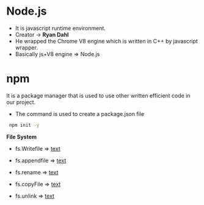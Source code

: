 # Node.js 
* It is javascript runtime environment.
* Creator -> **Ryan Dahl**
* He wrapped the Chrome V8 engine which is written in C++ by javascript wrapper.
* Basically js+V8 engine => Node.js

# npm 
 It is a package manager that is used to use other written efficient code in our project.

* The command is used to create a package.json file 
```` bash
 npm init -y
````

**File System**

* fs.Writefile => [text](https://nodejs.org/docs/latest/api/fs.html#fswritefilefile-data-options-callback)

* fs.appendfile => [text](https://nodejs.org/docs/latest/api/fs.html#fsappendfilepath-data-options-callback)

* fs.rename => [text](https://nodejs.org/docs/latest/api/fs.html#fsrenameoldpath-newpath-callback)

* fs.copyFile => [text](https://nodejs.org/docs/latest/api/fs.html#fscopyfilesrc-dest-mode-callback)

* fs.unlink => [text](https://nodejs.org/docs/latest/api/fs.html#fsunlinkpath-callback)
 
